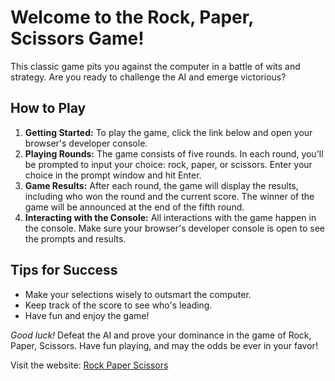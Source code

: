 <!DOCTYPE html>
<html lang="en">
<body>
    <h1>Welcome to the Rock, Paper, Scissors Game!</h1>
    <p>This classic game pits you against the computer in a battle of wits and strategy. Are you ready to challenge the AI and emerge victorious?</p>   
    <h2>How to Play</h2>
    <ol>
        <li><strong>Getting Started:</strong> To play the game, click the link below and open your browser's developer console.</li>
        <li><strong>Playing Rounds:</strong> The game consists of five rounds. In each round, you'll be prompted to input your choice: rock, paper, or scissors. Enter your choice in the prompt window and hit Enter.</li>
        <li><strong>Game Results:</strong> After each round, the game will display the results, including who won the round and the current score. The winner of the game will be announced at the end of the fifth round.</li>
        <li><strong>Interacting with the Console:</strong> All interactions with the game happen in the console. Make sure your browser's developer console is open to see the prompts and results.</li>
    </ol>    
    <h2>Tips for Success</h2>
    <ul>
        <li>Make your selections wisely to outsmart the computer.</li>
        <li>Keep track of the score to see who's leading.</li>
        <li>Have fun and enjoy the game!</li>
    </ul>    
    <p><em>Good luck!</em> Defeat the AI and prove your dominance in the game of Rock, Paper, Scissors. Have fun playing, and may the odds be ever in your favor!</p> 
   <p>Visit the website: <a href="https://website.com">Rock Paper Scissors</a></p>
</body>
</html>
